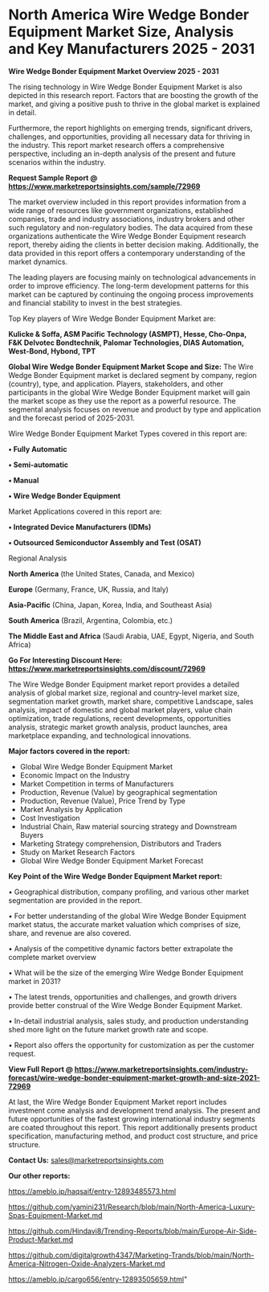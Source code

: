 # North America Wire Wedge Bonder Equipment Market Size, Analysis and Key Manufacturers 2025 - 2031

<Strong> Wire Wedge Bonder Equipment Market Overview 2025 - 2031</strong>

The rising technology in Wire Wedge Bonder Equipment Market is also depicted in this research report. Factors that are boosting the growth of the market, and giving a positive push to thrive in the global market is explained in detail.

Furthermore, the report highlights on emerging trends, significant drivers, challenges, and opportunities, providing all necessary data for thriving in the industry. This report market research offers a comprehensive perspective, including an in-depth analysis of the present and future scenarios within the industry.

<strong>Request Sample Report @ <a href=https://www.marketreportsinsights.com/sample/72969>https://www.marketreportsinsights.com/sample/72969</a></strong>

The market overview included in this report provides information from a wide range of resources like government organizations, established companies, trade and industry associations, industry brokers and other such regulatory and non-regulatory bodies. The data acquired from these organizations authenticate the Wire Wedge Bonder Equipment research report, thereby aiding the clients in better decision making. Additionally, the data provided in this report offers a contemporary understanding of the market dynamics.

The leading players are focusing mainly on technological advancements in order to improve efficiency. The long-term development patterns for this market can be captured by continuing the ongoing process improvements and financial stability to invest in the best strategies.

Top Key players of Wire Wedge Bonder Equipment Market are:

<strong>Kulicke & Soffa, ASM Pacific Technology (ASMPT), Hesse, Cho-Onpa, F&K Delvotec Bondtechnik, Palomar Technologies, DIAS Automation, West-Bond, Hybond, TPT</strong>

<strong><b>Global Wire Wedge Bonder Equipment Market Scope and Size:</b></strong>
The Wire Wedge Bonder Equipment market is declared segment by company, region (country), type, and application. Players, stakeholders, and other participants in the global Wire Wedge Bonder Equipment market will gain the market scope as they use the report as a powerful resource. The segmental analysis focuses on revenue and product by type and application and the forecast period of 2025-2031.

Wire Wedge Bonder Equipment Market Types covered in this report are:

<strong>• Fully Automatic

• Semi-automatic

• Manual

• Wire Wedge Bonder Equipment</strong>

Market Applications covered in this report are:

<strong>• Integrated Device Manufacturers (IDMs)

• Outsourced Semiconductor Assembly and Test (OSAT)</strong> 

Regional Analysis

<strong>North America</strong> (the United States, Canada, and Mexico)

<strong>Europe</strong> (Germany, France, UK, Russia, and Italy)

<strong>Asia-Pacific</strong> (China, Japan, Korea, India, and Southeast Asia)

<strong>South America</strong> (Brazil, Argentina, Colombia, etc.)

<strong>The Middle East and Africa</strong> (Saudi Arabia, UAE, Egypt, Nigeria, and South Africa)

<strong>Go For Interesting Discount Here: <a href=https://www.marketreportsinsights.com/discount/72969>https://www.marketreportsinsights.com/discount/72969</a></strong>

The Wire Wedge Bonder Equipment market report provides a detailed analysis of global market size, regional and country-level market size, segmentation market growth, market share, competitive Landscape, sales analysis, impact of domestic and global market players, value chain optimization, trade regulations, recent developments, opportunities analysis, strategic market growth analysis, product launches, area marketplace expanding, and technological innovations.

<strong><b>Major factors covered in the report:</b></strong>
<ul>
  <li>Global Wire Wedge Bonder Equipment Market </li>
  <li>Economic Impact on the Industry</li>
  <li>Market Competition in terms of Manufacturers</li>
  <li>Production, Revenue (Value) by geographical segmentation</li>
  <li>Production, Revenue (Value), Price Trend by Type</li>
  <li>Market Analysis by Application</li>
  <li>Cost Investigation</li>
  <li>Industrial Chain, Raw material sourcing strategy and Downstream Buyers</li>
  <li>Marketing Strategy comprehension, Distributors and Traders</li>
  <li>Study on Market Research Factors</li>
  <li>Global Wire Wedge Bonder Equipment Market Forecast</li>
</ul>

<strong><b>Key Point of the Wire Wedge Bonder Equipment Market report:</b></strong>

• Geographical distribution, company profiling, and various other market segmentation are provided in the report.

• For better understanding of the global Wire Wedge Bonder Equipment market status, the accurate market valuation which comprises of size, share, and revenue are also covered.

• Analysis of the competitive dynamic factors better extrapolate the complete market overview

• What will be the size of the emerging Wire Wedge Bonder Equipment market in 2031?

• The latest trends, opportunities and challenges, and growth drivers provide better construal of the Wire Wedge Bonder Equipment Market.

• In-detail industrial analysis, sales study, and production understanding shed more light on the future market growth rate and scope.

• Report also offers the opportunity for customization as per the customer request.

<strong><b>View Full Report @ <a href=https://www.marketreportsinsights.com/industry-forecast/wire-wedge-bonder-equipment-market-growth-and-size-2021-72969>https://www.marketreportsinsights.com/industry-forecast/wire-wedge-bonder-equipment-market-growth-and-size-2021-72969</a></b></strong>


At last, the Wire Wedge Bonder Equipment Market report includes investment come analysis and development trend analysis. The present and future opportunities of the fastest growing international industry segments are coated throughout this report. This report additionally presents product specification, manufacturing method, and product cost structure, and price structure.

<strong>Contact Us:</strong>
sales@marketreportsinsights.com

<strong>Our other reports:</strong>

<a href=https://ameblo.jp/haqsaif/entry-12893485573.html>https://ameblo.jp/haqsaif/entry-12893485573.html</a>

<a href=https://github.com/yamini231/Research/blob/main/North-America-Luxury-Spas-Equipment-Market.md>https://github.com/yamini231/Research/blob/main/North-America-Luxury-Spas-Equipment-Market.md</a>

<a href=https://github.com/Hindavi8/Trending-Reports/blob/main/Europe-Air-Side-Product-Market.md>https://github.com/Hindavi8/Trending-Reports/blob/main/Europe-Air-Side-Product-Market.md</a>

<a href=https://github.com/digitalgrowth4347/Marketing-Trands/blob/main/North-America-Nitrogen-Oxide-Analyzers-Market.md>https://github.com/digitalgrowth4347/Marketing-Trands/blob/main/North-America-Nitrogen-Oxide-Analyzers-Market.md</a>

<a href=https://ameblo.jp/cargo656/entry-12893505659.html>https://ameblo.jp/cargo656/entry-12893505659.html</a>"

